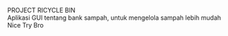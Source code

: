 PROJECT RICYCLE BIN<br>
Aplikasi GUI tentang bank sampah, untuk mengelola sampah lebih mudah<br>
Nice Try Bro<br>